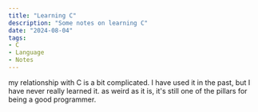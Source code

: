 ```yaml
---
title: "Learning C"
description: "Some notes on learning C"
date: "2024-08-04"
tags:
- C
- Language
- Notes
---
```

my relationship with C is a bit complicated. I have used it in the past, but I have never really learned it. as weird as it is, it's still one of the pillars for being a good programmer.
